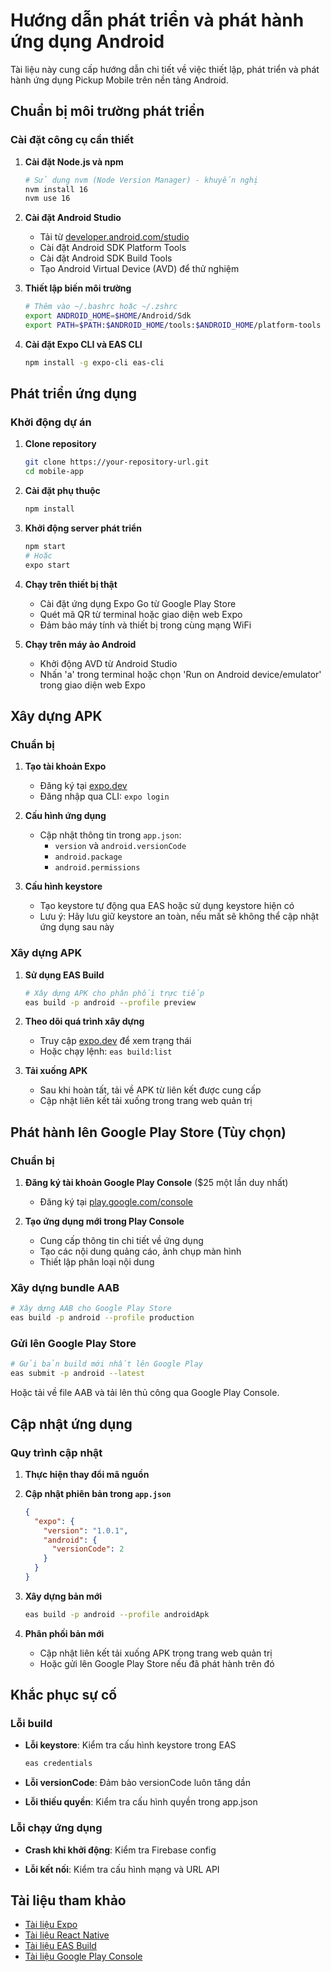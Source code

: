 # Hướng dẫn phát triển và phát hành ứng dụng Android

Tài liệu này cung cấp hướng dẫn chi tiết về việc thiết lập, phát triển và phát hành ứng dụng Pickup Mobile trên nền tảng Android.

## Chuẩn bị môi trường phát triển

### Cài đặt công cụ cần thiết

1. **Cài đặt Node.js và npm**
   ```bash
   # Sử dụng nvm (Node Version Manager) - khuyến nghị
   nvm install 16
   nvm use 16
   ```

2. **Cài đặt Android Studio**
   - Tải từ [developer.android.com/studio](https://developer.android.com/studio)
   - Cài đặt Android SDK Platform Tools
   - Cài đặt Android SDK Build Tools
   - Tạo Android Virtual Device (AVD) để thử nghiệm

3. **Thiết lập biến môi trường**
   ```bash
   # Thêm vào ~/.bashrc hoặc ~/.zshrc
   export ANDROID_HOME=$HOME/Android/Sdk
   export PATH=$PATH:$ANDROID_HOME/tools:$ANDROID_HOME/platform-tools
   ```

4. **Cài đặt Expo CLI và EAS CLI**
   ```bash
   npm install -g expo-cli eas-cli
   ```

## Phát triển ứng dụng

### Khởi động dự án

1. **Clone repository**
   ```bash
   git clone https://your-repository-url.git
   cd mobile-app
   ```

2. **Cài đặt phụ thuộc**
   ```bash
   npm install
   ```

3. **Khởi động server phát triển**
   ```bash
   npm start
   # Hoặc
   expo start
   ```

4. **Chạy trên thiết bị thật**
   - Cài đặt ứng dụng Expo Go từ Google Play Store
   - Quét mã QR từ terminal hoặc giao diện web Expo
   - Đảm bảo máy tính và thiết bị trong cùng mạng WiFi

5. **Chạy trên máy ảo Android**
   - Khởi động AVD từ Android Studio
   - Nhấn 'a' trong terminal hoặc chọn 'Run on Android device/emulator' trong giao diện web Expo

## Xây dựng APK

### Chuẩn bị

1. **Tạo tài khoản Expo**
   - Đăng ký tại [expo.dev](https://expo.dev)
   - Đăng nhập qua CLI: `expo login`

2. **Cấu hình ứng dụng**
   - Cập nhật thông tin trong `app.json`:
     - `version` và `android.versionCode`
     - `android.package`
     - `android.permissions`

3. **Cấu hình keystore**
   - Tạo keystore tự động qua EAS hoặc sử dụng keystore hiện có
   - Lưu ý: Hãy lưu giữ keystore an toàn, nếu mất sẽ không thể cập nhật ứng dụng sau này

### Xây dựng APK

1. **Sử dụng EAS Build**
   ```bash
   # Xây dựng APK cho phân phối trực tiếp
   eas build -p android --profile preview
   ```

2. **Theo dõi quá trình xây dựng**
   - Truy cập [expo.dev](https://expo.dev) để xem trạng thái
   - Hoặc chạy lệnh: `eas build:list`

3. **Tải xuống APK**
   - Sau khi hoàn tất, tải về APK từ liên kết được cung cấp
   - Cập nhật liên kết tải xuống trong trang web quản trị

## Phát hành lên Google Play Store (Tùy chọn)

### Chuẩn bị

1. **Đăng ký tài khoản Google Play Console** ($25 một lần duy nhất)
   - Đăng ký tại [play.google.com/console](https://play.google.com/console)

2. **Tạo ứng dụng mới trong Play Console**
   - Cung cấp thông tin chi tiết về ứng dụng
   - Tạo các nội dung quảng cáo, ảnh chụp màn hình
   - Thiết lập phân loại nội dung

### Xây dựng bundle AAB

```bash
# Xây dựng AAB cho Google Play Store
eas build -p android --profile production
```

### Gửi lên Google Play Store

```bash
# Gửi bản build mới nhất lên Google Play
eas submit -p android --latest
```

Hoặc tải về file AAB và tải lên thủ công qua Google Play Console.

## Cập nhật ứng dụng

### Quy trình cập nhật

1. **Thực hiện thay đổi mã nguồn**

2. **Cập nhật phiên bản trong `app.json`**
   ```json
   {
     "expo": {
       "version": "1.0.1",
       "android": {
         "versionCode": 2
       }
     }
   }
   ```

3. **Xây dựng bản mới**
   ```bash
   eas build -p android --profile androidApk
   ```

4. **Phân phối bản mới**
   - Cập nhật liên kết tải xuống APK trong trang web quản trị
   - Hoặc gửi lên Google Play Store nếu đã phát hành trên đó

## Khắc phục sự cố

### Lỗi build

- **Lỗi keystore**: Kiểm tra cấu hình keystore trong EAS
  ```bash
  eas credentials
  ```

- **Lỗi versionCode**: Đảm bảo versionCode luôn tăng dần

- **Lỗi thiếu quyền**: Kiểm tra cấu hình quyền trong app.json

### Lỗi chạy ứng dụng

- **Crash khi khởi động**: Kiểm tra Firebase config

- **Lỗi kết nối**: Kiểm tra cấu hình mạng và URL API

## Tài liệu tham khảo

- [Tài liệu Expo](https://docs.expo.dev/)
- [Tài liệu React Native](https://reactnative.dev/docs/getting-started)
- [Tài liệu EAS Build](https://docs.expo.dev/build/introduction/)
- [Tài liệu Google Play Console](https://support.google.com/googleplay/android-developer/)
